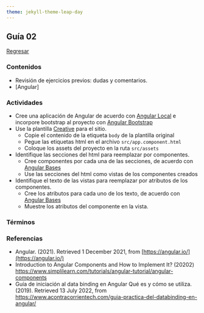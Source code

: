 ```yaml
---
theme: jekyll-theme-leap-day
---
```


## Guía 02

[Regresar](/DAWM-2022/)

### Contenidos

* Revisión de ejercicios previos: dudas y comentarios.
* [Angular]


### Actividades

* Cree una aplicación de Angular de acuerdo con [Angular Local](https://dawfiec.github.io/DAWM-2022/paginas/tutoriales/angular_local.html) e incorpore bootstrap al proyecto con [Angular Bootstrap](https://dawfiec.github.io/DAWM-2022/paginas/tutoriales/angular_bootstrap.html)
* Use la plantilla [Creative](https://startbootstrap.com/theme/creative) para el sitio.
	+ Copie el contenido de la etiqueta `body` de la plantilla original
	+ Pegue las etiquetas html en el archivo `src/app.component.html`
	+ Coloque los assets del proyecto en la ruta `src/assets`
* Identifique las secciones del html para reemplazar por componentes.
	+ Cree componentes por cada una de las secciones, de acuerdo con [Angular Bases](https://dawfiec.github.io/DAWM-2022/paginas/tutoriales/angular_bases.html)
	+ Use las secciones del html como vistas de los componentes creados
* Identifique el texto de las vistas para reemplazar por atributos de los componentes.
	+ Cree los atributos para cada uno de los texto, de acuerdo con [Angular Bases](https://dawfiec.github.io/DAWM-2022/paginas/tutoriales/angular_bases.html)
	+ Muestre los atributos del componente en la vista.

### Términos



### Referencias

* Angular. (2021). Retrieved 1 December 2021, from [https://angular.io/](https://angular.io/)
* Introduction to Angular Components and How to Implement It? (20202) https://www.simplilearn.com/tutorials/angular-tutorial/angular-components
* Guía de iniciación al data binding en Angular Qué es y cómo se utiliza. (2019). Retrieved 13 July 2022, from https://www.acontracorrientech.com/guia-practica-del-databinding-en-angular/